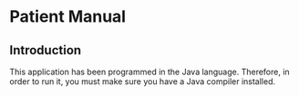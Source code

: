 # Patient Manual

## Introduction 

This application has been programmed in the Java language. Therefore, in order to run it, you must make sure you have a Java compiler installed.